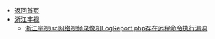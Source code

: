 - [返回首页](/)
- [浙江宇视](浙江宇视/)
  - [浙江宇视isc网络视频录像机LogReport.php存在远程命令执行漏洞](浙江宇视/浙江宇视isc网络视频录像机LogReport.php存在远程命令执行漏洞.md)
